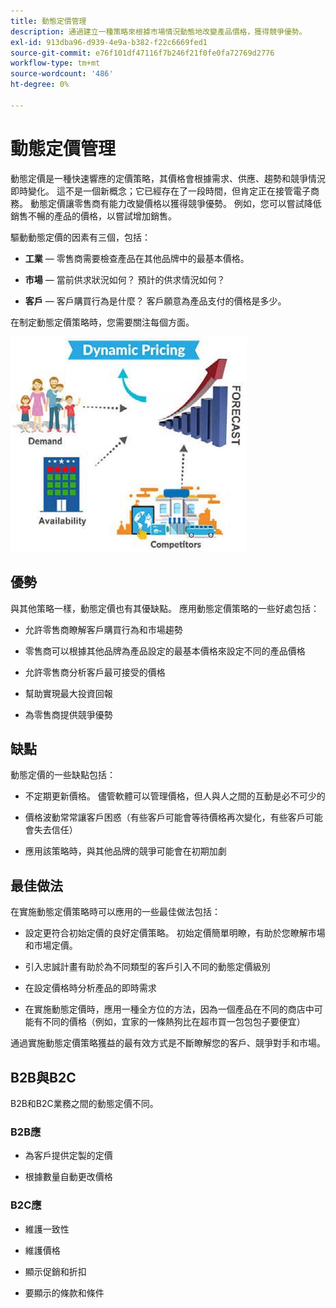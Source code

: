 ```yaml
---
title: 動態定價管理
description: 通過建立一種策略來根據市場情況動態地改變產品價格，獲得競爭優勢。
exl-id: 913dba96-d939-4e9a-b382-f22c6669fed1
source-git-commit: e76f101df47116f7b246f21f0fe0fa72769d2776
workflow-type: tm+mt
source-wordcount: '486'
ht-degree: 0%

---
```


# 動態定價管理

動態定價是一種快速響應的定價策略，其價格會根據需求、供應、趨勢和競爭情況即時變化。 這不是一個新概念；它已經存在了一段時間，但肯定正在接管電子商務。 動態定價讓零售商有能力改變價格以獲得競爭優勢。 例如，您可以嘗試降低銷售不暢的產品的價格，以嘗試增加銷售。

驅動動態定價的因素有三個，包括：

- **工業** — 零售商需要檢查產品在其他品牌中的最基本價格。

- **市場** — 當前供求狀況如何？ 預計的供求情況如何？

- **客戶** — 客戶購買行為是什麼？ 客戶願意為產品支付的價格是多少。

在制定動態定價策略時，您需要關注每個方面。

![動態定價圖](../../assets/playbooks/dynamic-pricing-diagram.png)

## 優勢

與其他策略一樣，動態定價也有其優缺點。 應用動態定價策略的一些好處包括：

- 允許零售商瞭解客戶購買行為和市場趨勢

- 零售商可以根據其他品牌為產品設定的最基本價格來設定不同的產品價格

- 允許零售商分析客戶最可接受的價格

- 幫助實現最大投資回報

- 為零售商提供競爭優勢

## 缺點

動態定價的一些缺點包括：

- 不定期更新價格。 儘管軟體可以管理價格，但人與人之間的互動是必不可少的

- 價格波動常常讓客戶困惑（有些客戶可能會等待價格再次變化，有些客戶可能會失去信任）

- 應用該策略時，與其他品牌的競爭可能會在初期加劇

## 最佳做法

在實施動態定價策略時可以應用的一些最佳做法包括：

- 設定更符合初始定價的良好定價策略。 初始定價簡單明瞭，有助於您瞭解市場和市場定價。

- 引入忠誠計畫有助於為不同類型的客戶引入不同的動態定價級別

- 在設定價格時分析產品的即時需求

- 在實施動態定價時，應用一種全方位的方法，因為一個產品在不同的商店中可能有不同的價格（例如，宜家的一條熱狗比在超市買一包包包子要便宜）

通過實施動態定價策略獲益的最有效方式是不斷瞭解您的客戶、競爭對手和市場。

## B2B與B2C

B2B和B2C業務之間的動態定價不同。

### B2B應

- 為客戶提供定製的定價

- 根據數量自動更改價格

### B2C應

- 維護一致性

- 維護價格

- 顯示促銷和折扣

- 要顯示的條款和條件
